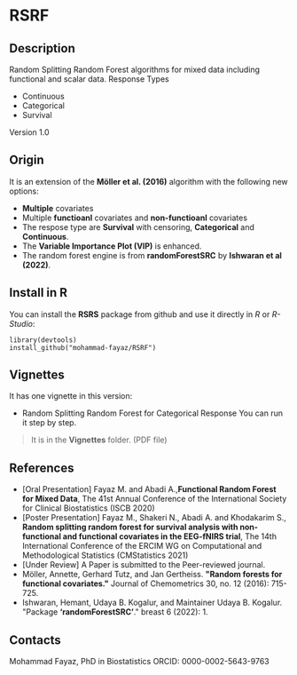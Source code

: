 # RSRF
## Description
Random Splitting Random Forest algorithms for mixed data including functional and scalar data. 
Response Types
- Continuous
- Categorical
- Survival

Version 1.0

## Origin 
It is an extension of the **Möller et al. (2016)** algorithm with the following new options:
- **Multiple** covariates
- Multiple **functioanl** covariates and **non-functioanl** covariates
- The respose type are **Survival** with censoring, **Categorical** and **Continuous**.
- The **Variable Importance Plot (VIP)** is enhanced.
- The random forest engine is from **randomForestSRC** by **Ishwaran et al (2022)**.

## Install in R

You can install the **RSRS** package from github and use it directly in *R* or *R-Studio*:
```
library(devtools)
install_github("mohammad-fayaz/RSRF")
```
## Vignettes
It has one vignette in this version:
- Random Splitting Random Forest for Categorical Response
You can run it step by step. 
> It is in the **Vignettes** folder. (PDF file)

## References 
- [Oral Presentation] Fayaz M. and Abadi A.,**Functional Random Forest for Mixed Data**, The 41st Annual Conference of the International Society for Clinical Biostatistics (ISCB 2020)
- [Poster Presentation]  Fayaz M., Shakeri N., Abadi A. and Khodakarim S., **Random splitting random forest for survival analysis with non-functional and functional covariates in the EEG-fNIRS trial**, The 14th International Conference of the ERCIM WG on Computational and Methodological Statistics (CMStatistics 2021) 
- [Under Review] A Paper is submitted to the Peer-reviewed journal.
- Möller, Annette, Gerhard Tutz, and Jan Gertheiss. **"Random forests for functional covariates."** Journal of Chemometrics 30, no. 12 (2016): 715-725.
- Ishwaran, Hemant, Udaya B. Kogalur, and Maintainer Udaya B. Kogalur. "Package **‘randomForestSRC’**." breast 6 (2022): 1.

## Contacts
Mohammad Fayaz, PhD in Biostatistics 
ORCID: 0000-0002-5643-9763

